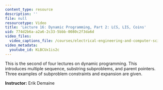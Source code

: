 ```yaml
---
content_type: resource
description: ''
file: null
resourcetype: Video
title: 'Lecture 16: Dynamic Programming, Part 2: LCS, LIS, Coins'
uid: 774d2b6a-a2a6-2c33-5bbb-0080c2f3da6d
video_files:
  video_captions_file: /courses/electrical-engineering-and-computer-science/6-006-introduction-to-algorithms-spring-2020/lecture-videos/lecture-16-dynamic-programming-part-2-lcs-lis-coins/KLBCUx1is2c.vtt
video_metadata:
  youtube_id: KLBCUx1is2c
---
```


This is the second of four lectures on dynamic programming. This introduces multiple sequence, substring subproblems, and parent pointers. Three examples of subproblem constraints and expansion are given.

**Instructor:** Erik Demaine
